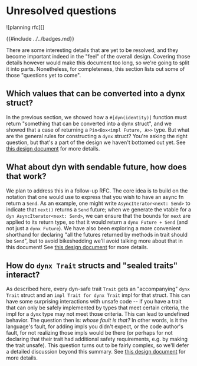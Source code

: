 # Unresolved questions

![planning rfc][]

{{#include ../../badges.md}}

There are some interesting details that are yet to be resolved, and they become important indeed in the "feel" of the overall design. Covering those details however would make this document too long, so we're going to split it into parts. Nonetheless, for completeness, this section lists out some of those "questions yet to come".

## Which values that can be converted into a dynx struct?

In the previous section, we showed how a `#[dyn(identity)]` function must return "something that can be converted into a dynx struct", and we showed that a case of returning a `Pin<Box<impl Future, A>>` type. But what are the general rules for constructing a `dynx` struct? You're asking the right question, but that's a part of the design we haven't bottomed out yet. See [this design document](../../evaluation/design/dynx/creation.md) for more details.

## What about dyn with sendable future, how does that work?

We plan to address this in a follow-up RFC. The core idea is to build on the notation that one would use to express that you wish to have an async fn return a `Send`. As an example, one might write `AsyncIterator<next: Send>` to indicate that `next()` returns a `Send` future; when we generate the vtable for a `dyn AsyncIterator<next: Send>`, we can ensure that the bounds for `next` are applied to its return type, so that it would return a `dynx Future + Send` (and not just a `dynx Future`). We have also been exploring a more convenient shorthand for declaring "all the futures returned by methods in trait should be `Send`", but to avoid bikeshedding we'll avoid talking more about that in this document! See [this design document](../../evaluation/design/dynx/auto_trait.md) for more details.

## How do `dynx Trait` structs and "sealed traits" interact?

As described here, every dyn-safe trait `Trait` gets an "accompanying" `dynx Trait` struct and an `impl Trait for dynx Trait` impl for that struct. This can have some surprising interactions with unsafe code -- if you have a trait that can only be safely implemented by types that meet certain criteria, the impl for a `dynx` type may not meet those criteria. This can lead to undefined behavior. The question then is: *whose fault is that?* In other words, is it the language's fault, for adding impls you didn't expect, or the code author's fault, for not realizing those impls would be there (or perhaps for not declaring that their trait had additional safety requirements, e.g. by making the trait unsafe). This question turns out to be fairly complex, so we'll defer a detailed discussion beyond this summary. See [this design document](../../evaluation/design/dynx/sealed_traits.md) for more details.
